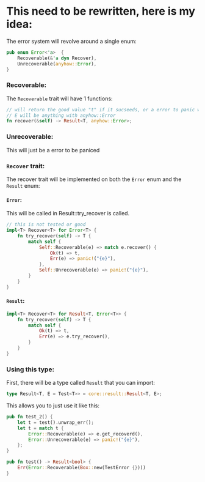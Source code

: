 # This need to be rewritten, here is my idea:
The error system will revolve around a single enum:
```rust
pub enum Error<'a>  {
    Recoverable(&'a dyn Recover),
    Unrecoverable(anyhow::Error),
}
```

### Recoverable:
The `Recoverable` trait will have 1 functions:
```rust
// will return the good value "t" if it sucseeds, or a error to panic w/
// E will be anything with anyhow::Error
fn recover(&self) -> Result<T, anyhow::Error>;
```
### Unrecoverable:
This will just be a error to be paniced
### `Recover` trait:
The recover trait will be implemented on both the `Error` enum and the `Result` enum:
#### `Error`:
This will be called in Result::try_recover is called.
```rust
// this is not tested or good
impl<T> Recover<T> for Error<T> {
    fn try_recover(self) -> T {
        match self {
            Self::Recoverable(e) => match e.recover() {
                Ok(t) => t,
                Err(e) => panic!("{e}"),
            },
            Self::Unrecoverable(e) => panic!("{e}"),
        }
    }
}
```
#### `Result`:
```rust
impl<T> Recover<T> for Result<T, Error<T>> {
    fn try_recover(self) -> T {
        match self {
            Ok(t) => t,
            Err(e) => e.try_recover(),
        }
    }
}
```

### Using this type:
First, there will be a type called `Result` that you can import:
```rust
type Result<T, E = Test<T>> = core::result::Result<T, E>;
```
This allows you to just use it like this:
```rust
pub fn test_2() {
    let t = test().unwrap_err();
    let t = match t {
        Error::Recoverable(e) => e.get_recoverd(),
        Error::Unrecoverable(e) => panic!("{e}"),
    };
}

pub fn test() -> Result<bool> {
    Err(Error::Recoverable(Box::new(TestError {})))
}
```
